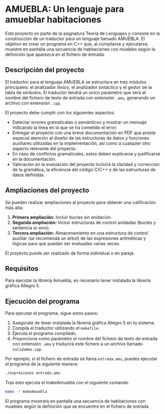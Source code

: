# AMUEBLA: Un lenguaje para amueblar habitaciones

Este proyecto es parte de la asignatura Teoría de Lenguajes y consiste en la construcción de un traductor para un lenguaje llamado AMUEBLA. El objetivo es crear un programa en C++ que, al compilarse y ejecutarse, muestre en pantalla una secuencia de habitaciones con muebles según la definición que aparezca en el fichero de entrada.

## Descripción del proyecto

El traductor para el lenguaje AMUEBLA se estructura en tres módulos principales: el analizador léxico, el analizador sintáctico y el gestor de la tabla de símbolos. El traductor tendrá un único parámetro que será el nombre del fichero de texto de entrada con extensión `.amu`, generando un archivo con extensión `.cpp`.

El proyecto debe cumplir con los siguientes aspectos:

- Detectar errores gramaticales o semánticos y mostrar un mensaje indicando la línea en la que se ha cometido el error.
- Entregar el proyecto con una breve documentación en PDF que preste especial atención al diseño de las estructuras de datos y funciones auxiliares utilizadas en la implementación, así como a cualquier otro aspecto relevante del proyecto.
- En caso de conflictos gramaticales, estos deben explicarse y justificarse en la documentación.
- Valoración en la evaluación del proyecto incluirá la claridad y corrección de la gramática, la eficiencia del código C/C++ y de las estructuras de datos definidas.

## Ampliaciones del proyecto

Se pueden realizar ampliaciones al proyecto para obtener una calificación más alta:

1. **Primera ampliación:** Incluir bucles sin anidación.
2. **Segunda ampliación:** Incluir estructuras de control anidadas (bucles y sentencia si-sino).
3. **Tercera ampliación:** Almacenamiento en una estructura de control auxiliar (se recomienda un árbol) de las expresiones aritméticas y lógicas para que puedan ser evaluadas varias veces.

El proyecto puede ser realizado de forma individual o en pareja.

## Requisitos

Para ejecutar la librería Amuebla, es necesario tener instalada la librería gráfica Allegro 5.

## Ejecución del programa

Para ejecutar el programa, sigue estos pasos:

1. Asegúrate de tener instalada la librería gráfica Allegro 5 en tu sistema.
2. Compila el traductor utilizando el `makefile`.
3. Ejecuta el programa compilado.
4. Proporciona como parámetro el nombre del fichero de texto de entrada con extensión `.amu` y traducirá este fichero a un archivo llamado `salidaAmu.cpp`.

Por ejemplo, si el fichero de entrada se llama `entrada.amu`, puedes ejecutar el programa de la siguiente manera:

```bash
./expresiones entrada.amu
```
Tras esto ejecuta el makeAmuebla con el siguiente comando

```bash
make -f makeAmuebla
```
El programa mostrará en pantalla una secuencia de habitaciones con muebles según la definición que se encuentre en el fichero de entrada.
